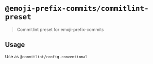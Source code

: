 # `@emoji-prefix-commits/commitlint-preset`

> Commitlint preset for emoji-prefix-commits

## Usage

Use as `@commitlint/config-conventional`